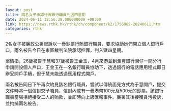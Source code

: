 ```yaml
---
layout: post
title: 兩名女子承認行賄銀行職員判囚四星期
date: 2024-06-11 18:56:38.000000000 +08:00
link: https://news.rthk.hk/rthk/ch/component/k2/1756982-20240611.htm
categories: rthk
---
```


2名女子被廉政公署起訴以一疊鈔票行賄銀行職員，要求協助她們開立個人銀行戶口，兩名被告今日在東區裁判法院承認控罪，判入獄四星期。

案情指，26歲被告于慧和37歲被告王金玉，4月來港並到滙豐銀行灣仔一間分行申請開設個人戶口，王金玉在一名銀行職員協助下，透過銀行的電話應用程式即日辦妥開戶手續，但于慧未能透過應用程式開戶。

兩名被告同日下午再次約見該名銀行職員，嘗試以傳統面見方式為于慧開戶，提交文件時將一個信封交予職員，信封內載有一疊港幣100元及500元的鈔票。該銀行職員當場拒絕接受二人的賄款，並即時向上級匯報事件。廉署其後接獲貪污投訴，並拘捕兩名被告。
